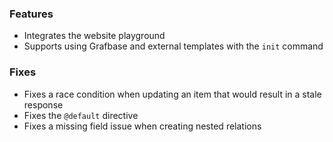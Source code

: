 ### Features

- Integrates the website playground
- Supports using Grafbase and external templates with the `init` command

### Fixes

- Fixes a race condition when updating an item that would result in a stale response
- Fixes the `@default` directive
- Fixes a missing field issue when creating nested relations
